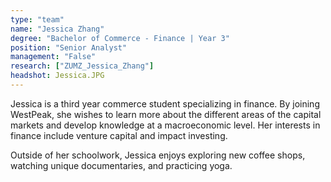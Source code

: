 ```yaml
---
type: "team"
name: "Jessica Zhang"
degree: "Bachelor of Commerce - Finance | Year 3"
position: "Senior Analyst"
management: "False"
research: ["ZUMZ_Jessica_Zhang"]
headshot: Jessica.JPG
---
```


Jessica is a third year commerce student specializing in finance. By joining WestPeak, she wishes to learn more about the different areas of the capital markets and develop knowledge at a macroeconomic level. Her interests in finance include venture capital and impact investing.

Outside of her schoolwork, Jessica enjoys exploring new coffee shops, watching unique documentaries, and practicing yoga.